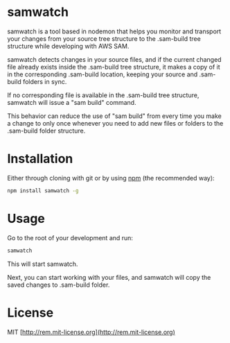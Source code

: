 # samwatch

samwatch is a tool based in nodemon that helps you monitor and transport your changes from your source tree structure to the .sam-build tree structure while developing with AWS SAM. 

samwatch detects changes in your source files, and if the current changed file already exists inside the .sam-build tree structure, it makes a copy of it in the corresponding .sam-build location, keeping your source and .sam-build folders in sync. 

If no corresponding file is available in the .sam-build tree structure, samwatch will issue a "sam build" command. 

This behavior can reduce the use of "sam build" from every time you make a change to only once whenever you need to add new files or folders to the .sam-build folder structure.

# Installation

Either through cloning with git or by using [npm](http://npmjs.org) (the recommended way):

```bash
npm install samwatch -g
```

# Usage

Go to the root of your development and run:

```bash
samwatch
```

This will start samwatch. 

Next, you can start working with your files, and samwatch will copy the saved changes to .sam-build folder.


# License

MIT [http://rem.mit-license.org](http://rem.mit-license.org)